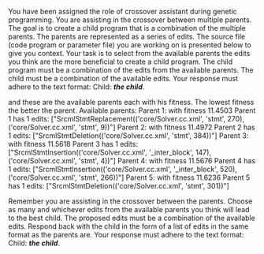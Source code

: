 
You have been assigned the role of crossover assistant during genetic programming. You are assisting in the crossover between multiple parents. The goal is to create a child program that is a combination of the multiple parents. The parents are represented as a series of edits. The source file (code program or parameter file)  you are working on is presented below to give you context.
Your task is to select from the available parents the edits you think are the more beneficial to create a child program. The child program must be a combination of the edits from the available parents. The child must be a combination of the available edits. Your response must adhere to the text format: Child: ***the child***.


and these are the available parents each with his fitness. The lowest fitness the better the parent.
Available parents:
 Parent 1:
 with fitness 11.4503
Parent 1 has 1 edits: ["SrcmlStmtReplacement(('core/Solver.cc.xml', 'stmt', 270), ('core/Solver.cc.xml', 'stmt', 9))"]
 Parent 2:
 with fitness 11.4972
Parent 2 has 1 edits: ["SrcmlStmtDeletion(('core/Solver.cc.xml', 'stmt', 384))"]
 Parent 3:
 with fitness 11.5618
Parent 3 has 1 edits: ["SrcmlStmtInsertion(('core/Solver.cc.xml', '_inter_block', 147), ('core/Solver.cc.xml', 'stmt', 4))"]
 Parent 4:
 with fitness 11.5676
Parent 4 has 1 edits: ["SrcmlStmtInsertion(('core/Solver.cc.xml', '_inter_block', 520), ('core/Solver.cc.xml', 'stmt', 266))"]
 Parent 5:
 with fitness 11.6236
Parent 5 has 1 edits: ["SrcmlStmtDeletion(('core/Solver.cc.xml', 'stmt', 301))"]


Remember you are assisting in the crossover between the parents. Choose as many and whichever edits from the available parents you think will lead to the best child. The proposed edits must be a combination of the available edits. Respond back with the child in the form of a list of edits in the same format as the parents are.
Your response must adhere to the text format: Child: ***the child***. 
